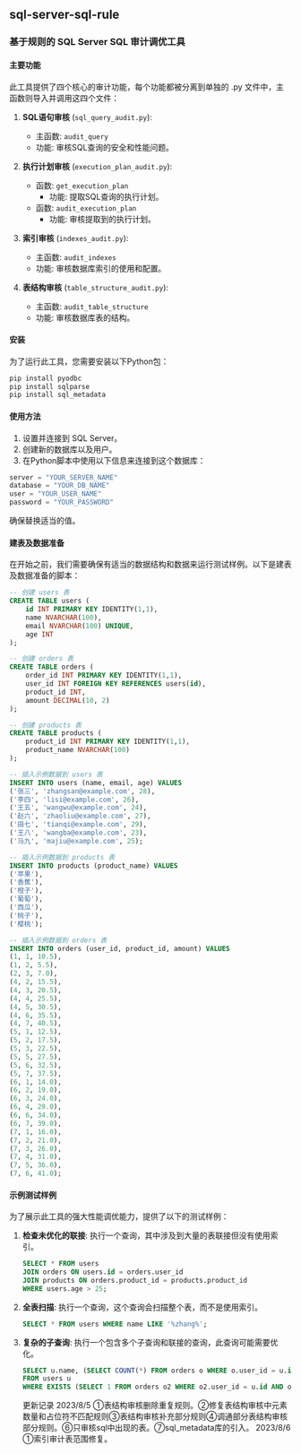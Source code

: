 ## sql-server-sql-rule

### 基于规则的 SQL Server SQL 审计调优工具

#### 主要功能

此工具提供了四个核心的审计功能，每个功能都被分离到单独的 .py 文件中，主函数则导入并调用这四个文件：

1. **SQL语句审核** (`sql_query_audit.py`):
   - 主函数: `audit_query`
   - 功能: 审核SQL查询的安全和性能问题。

2. **执行计划审核** (`execution_plan_audit.py`):
   - 函数: `get_execution_plan`
     - 功能: 提取SQL查询的执行计划。
   - 函数: `audit_execution_plan`
     - 功能: 审核提取到的执行计划。

3. **索引审核** (`indexes_audit.py`):
   - 主函数: `audit_indexes`
   - 功能: 审核数据库索引的使用和配置。

4. **表结构审核** (`table_structure_audit.py`):
   - 主函数: `audit_table_structure`
   - 功能: 审核数据库表的结构。

#### 安装

为了运行此工具，您需要安装以下Python包：

```bash
pip install pyodbc
pip install sqlparse
pip install sql_metadata
```

#### 使用方法

1. 设置并连接到 SQL Server。
2. 创建新的数据库以及用户。
3. 在Python脚本中使用以下信息来连接到这个数据库：

```python
server = "YOUR_SERVER_NAME"
database = "YOUR_DB_NAME"
user = "YOUR_USER_NAME"
password = "YOUR_PASSWORD"
```

确保替换适当的值。

#### 建表及数据准备

在开始之前，我们需要确保有适当的数据结构和数据来运行测试样例。以下是建表及数据准备的脚本：

```sql
-- 创建 users 表
CREATE TABLE users (
    id INT PRIMARY KEY IDENTITY(1,1),
    name NVARCHAR(100),
    email NVARCHAR(100) UNIQUE,
    age INT
);

-- 创建 orders 表
CREATE TABLE orders (
    order_id INT PRIMARY KEY IDENTITY(1,1),
    user_id INT FOREIGN KEY REFERENCES users(id),
    product_id INT,
    amount DECIMAL(10, 2)
);

-- 创建 products 表
CREATE TABLE products (
    product_id INT PRIMARY KEY IDENTITY(1,1),
    product_name NVARCHAR(100)
);

-- 插入示例数据到 users 表
INSERT INTO users (name, email, age) VALUES 
('张三', 'zhangsan@example.com', 28),
('李四', 'lisi@example.com', 26),
('王五', 'wangwu@example.com', 24),
('赵六', 'zhaoliu@example.com', 27),
('田七', 'tianqi@example.com', 29),
('王八', 'wangba@example.com', 23),
('马九', 'majiu@example.com', 25);

-- 插入示例数据到 products 表
INSERT INTO products (product_name) VALUES 
('苹果'),
('香蕉'),
('橙子'),
('葡萄'),
('西瓜'),
('桃子'),
('樱桃');

-- 插入示例数据到 orders 表
INSERT INTO orders (user_id, product_id, amount) VALUES 
(1, 1, 10.5),
(1, 2, 5.5),
(2, 3, 7.0),
(4, 2, 15.5),
(4, 3, 20.5),
(4, 4, 25.5),
(4, 5, 30.5),
(4, 6, 35.5),
(4, 7, 40.5),
(5, 1, 12.5),
(5, 2, 17.5),
(5, 3, 22.5),
(5, 5, 27.5),
(5, 6, 32.5),
(5, 7, 37.5),
(6, 1, 14.0),
(6, 2, 19.0),
(6, 3, 24.0),
(6, 4, 29.0),
(6, 6, 34.0),
(6, 7, 39.0),
(7, 1, 16.0),
(7, 2, 21.0),
(7, 3, 26.0),
(7, 4, 31.0),
(7, 5, 36.0),
(7, 6, 41.0);
```

#### 示例测试样例

为了展示此工具的强大性能调优能力，提供了以下的测试样例：

1. **检查未优化的联接**:
   执行一个查询，其中涉及到大量的表联接但没有使用索引。
   
   ```sql
   SELECT * FROM users 
   JOIN orders ON users.id = orders.user_id 
   JOIN products ON orders.product_id = products.product_id 
   WHERE users.age > 25;
   ```

2. **全表扫描**:
   执行一个查询，这个查询会扫描整个表，而不是使用索引。
   
   ```sql
   SELECT * FROM users WHERE name LIKE '%zhang%';
   ```

3. **复杂的子查询**:
   执行一个包含多个子查询和联接的查询，此查询可能需要优化。
   
   ```sql
   SELECT u.name, (SELECT COUNT(*) FROM orders o WHERE o.user_id = u.id) as order_count 
   FROM users u 
   WHERE EXISTS (SELECT 1 FROM orders o2 WHERE o2.user_id = u.id AND o2.amount > 100);
   ```
   更新记录
2023/8/5 ①表结构审核删除重复规则。②修复表结构审核中元素数量和占位符不匹配规则③表结构审核补充部分规则④调通部分表结构审核部分规则。⑥只审核sql中出现的表。⑦sql_metadata库的引入。
2023/8/6 ①索引审计表范围修复。
